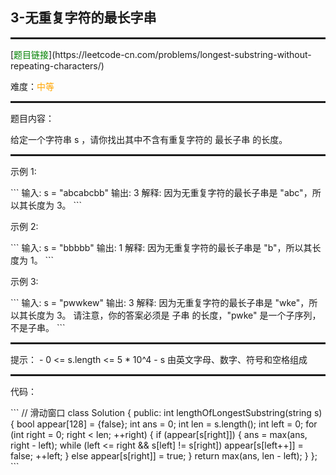 <h2>3-无重复字符的最长字串</h2>
<hr style="border:1px dotted">
[<font color="green">题目链接</font>](https://leetcode-cn.com/problems/longest-substring-without-repeating-characters/)
<p>难度：<font color="orange">中等</font></p>
<hr style="border:1px dotted">
<p>题目内容：</p>
<p>给定一个字符串 s ，请你找出其中不含有重复字符的 最长子串 的长度。</p>
<hr style="border:1px dotted">
<p>示例 1:</p>
```
输入: s = "abcabcbb"
输出: 3 
解释: 因为无重复字符的最长子串是 "abc"，所以其长度为 3。
```
<p>示例 2:</p>
```
输入: s = "bbbbb"
输出: 1
解释: 因为无重复字符的最长子串是 "b"，所以其长度为 1。
```
<p>示例 3:</p>
```
输入: s = "pwwkew"
输出: 3
解释: 因为无重复字符的最长子串是 "wke"，所以其长度为 3。
请注意，你的答案必须是 子串 的长度，"pwke" 是一个子序列，不是子串。
```
<hr style="border:1px dotted">
提示：
- 0 <= s.length <= 5 * 10^4
- s 由英文字母、数字、符号和空格组成
<hr style="border:1px dotted">
<p>代码：</p>
```
// 滑动窗口
class Solution {
public:
    int lengthOfLongestSubstring(string s) {
        bool appear[128] = {false};
        int ans = 0;
        int len = s.length();
        int left = 0;
        for (int right = 0; right < len; ++right) {
            if (appear[s[right]]) {
                ans = max(ans, right - left);
                while (left <= right && s[left] != s[right])
                    appear[s[left++]] = false;
                ++left;
            }
            else
                appear[s[right]] = true;
        }
        return max(ans, len - left);
    }
};
```